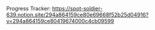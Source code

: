 Progress Tracker: https://spot-soldier-639.notion.site/294a864159ce80e69668f52b25d04916?v=294a864159ce80419674000c4cb09599
